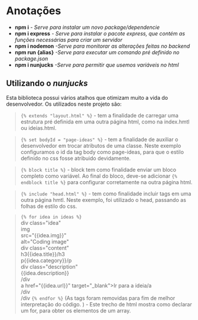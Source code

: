 # Anotações
* **npm i** *- Serve para instalar um novo package/dependencie*
* **npm i express** *- Serve para instalar o pacote express, que contém as funções necessárias para criar um servidor*
* **npm i nodemon** *-Serve para monitorar as alterações feitas no backend*
* **npm run {alias}** *-Serve para executar um comando pré definido no package.json*
* **npm i nunjucks** *-Serve para permitir que usemos variáveis no html*

## Utilizando o _nunjucks_
Esta biblioteca possui vários atalhos que otimizam muito a vida do desenvolvedor. Os utilizados neste projeto são:

> `{% extends "layout.html" %}` - tem a finalidade de carregar uma estrutura pré definida em uma outra página html, como na index.hmtl ou ideias.html.

> `{% set bodyId = "page-ideas" %}` - tem a finalidade de auxiliar o desenvolvedor em trocar atributos de uma classe. Neste exemplo configuramos o id da tag body como page-ideas, para que o estilo definido no css fosse atribuido devidamente. 

> `{% block title %}` - block tem como finalidade enviar um bloco completo como variável. Ao final do bloco, deve-se adicionar `{% endblock title %}` para configurar corretamente na outra página html.

> `{% include "head.html" %}` - tem como finalidade incluir tags em uma outra página hmtl. Neste exemplo, foi utilizado o head, passando as folhas de estilo do css.

> `{% for idea in ideas %}`
> <br>div class="idea"
> <br>img 
> <br>  src="{{idea.img}}" 
> <br>  alt="Coding image"
> <br>      div class="content"
> <br>           h3{{idea.title}}/h3
> <br>           p{{idea.category}}/p
> <br>           div class="description"
> <br>              {{idea.description}}
> <br>           /div
> <br>      a href="{{idea.url}}" target="_blank">Ir para a ideia/a
> <br>      /div
> <br>/div
> `{% endfor %}`
> (As tags foram removidas para fim de melhor interpretação do código. ) - Este trecho de html mostra como declarar um for, para obter os elementos de um array.


